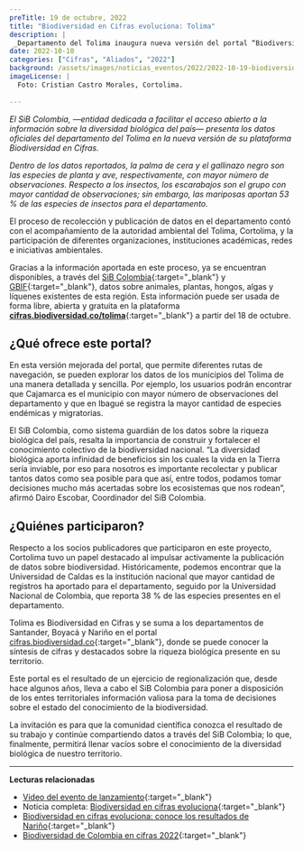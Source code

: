 ```yaml
---
preTitle: 19 de octubre, 2022
title: "Biodiversidad en Cifras evoluciona: Tolima"
description: |
 _Departamento del Tolima inaugura nueva versión del portal “Biodiversidad en Cifras” que ofrece, de manera más detallada y sencilla, una síntesis de sobre el estado del conocimiento de la diversidad biológica del terrotorio._
date: 2022-10-10
categories: ["Cifras", "Aliados", "2022"]
background: /assets/images/noticias_eventos/2022/2022-10-19-biodiversidad-en-cifras-tolima.jpg
imageLicense: |
  Foto: Cristian Castro Morales, Cortolima.
  
---
```


_El SiB Colombia, —entidad dedicada a facilitar el acceso abierto a la información sobre la diversidad biológica del país— presenta los datos oficiales del departamento del Tolima en la nueva versión de su plataforma Biodiversidad en Cifras._

_Dentro de los datos reportados, la palma de cera y el gallinazo negro son las especies de planta y ave, respectivamente, con mayor número de observaciones. Respecto a los insectos, los escarabajos son el grupo con mayor cantidad de observaciones; sin embargo, las mariposas aportan 53 % de las especies de insectos para el departamento._

El proceso de recolección y publicación de datos en el departamento contó con el acompañamiento de la autoridad ambiental del Tolima, Cortolima, y la participación de diferentes organizaciones, instituciones académicas, redes e iniciativas ambientales. 

Gracias a la información aportada en este proceso, ya se encuentran disponibles, a través del [SiB Colombia](https://biodiversidad.co/){:target="_blank"} y [GBIF](https://www.gbif.org/){:target="_blank"}, datos sobre animales, plantas, hongos, algas y líquenes existentes de esta región. Esta información puede ser usada de forma libre, abierta y gratuita en la plataforma **[cifras.biodiversidad.co/tolima](https://cifras.biodiversidad.co/tolima)**{:target="_blank"} a partir del 18 de octubre.

## ¿Qué ofrece este portal?

En esta versión mejorada del portal, que permite diferentes rutas de navegación, se pueden explorar los datos de los municipios del Tolima de una manera detallada y sencilla. Por ejemplo, los usuarios podrán encontrar que Cajamarca es el municipio con mayor número de observaciones del departamento y que en Ibagué se registra la mayor cantidad de especies endémicas y migratorias.

El SiB Colombia, como  sistema guardián de los datos sobre la riqueza biológica del país, resalta la importancia de construir y fortalecer el conocimiento colectivo de la biodiversidad nacional. “La diversidad biológica aporta infinidad de beneficios sin los cuales la vida en la Tierra sería inviable, por eso para nosotros es importante recolectar y publicar tantos datos como sea posible para que así, entre todos, podamos tomar decisiones mucho más acertadas sobre los ecosistemas que nos rodean”, afirmó Dairo Escobar, Coordinador del SiB Colombia.

## ¿Quiénes participaron?

Respecto a los socios publicadores que participaron en este proyecto, Cortolima tuvo un papel destacado al impulsar activamente la publicación de datos sobre biodiversidad. Históricamente, podemos encontrar que la Universidad de Caldas es la institución nacional que mayor cantidad de registros ha aportado para el departamento, seguido por la Universidad Nacional de Colombia, que reporta 38 % de las especies presentes en el departamento.

Tolima es Biodiversidad en Cifras y se suma a los departamentos de Santander, Boyacá y Nariño en el portal [cifras.biodiversidad.co](https://cifras.biodiversidad.co/){:target="_blank"}, donde se puede conocer la síntesis de cifras y destacados sobre la riqueza biológica presente en su territorio.

Este portal es el resultado de un ejercicio de regionalización que, desde hace algunos años, lleva a cabo el SiB Colombia para poner a disposición de los entes territoriales información valiosa para la toma de decisiones sobre el estado del conocimiento de la biodiversidad.

La invitación es para que la comunidad científica conozca el resultado de su trabajo y continúe compartiendo datos a través del SiB Colombia; lo que, finalmente, permitirá llenar vacíos sobre el conocimiento de la diversidad biológica de nuestro territorio.

---

**Lecturas relacionadas**

* [Video del evento de lanzamiento](https://youtu.be/TE2gc3yvdVI){:target="_blank"}
* Noticia completa: [Biodiversidad en cifras evoluciona](https://biodiversidad.co/post/2022/biodiversidad-en-cifras-actualizacion/){:target="_blank"}
* [Biodiversidad en cifras evoluciona: conoce los resultados de Nariño](https://biodiversidad.co/post/2022/biodiversidad-en-cifras-narino/){:target="_blank"}
* [Biodiversidad de Colombia en cifras 2022](https://biodiversidad.co/post/2022/biodiversidad-colombia-cifras-2022/){:target="_blank"}
